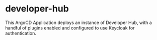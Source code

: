 # developer-hub

This ArgoCD Application deploys an instance of Developer Hub, with a handful of plugins enabled and configured to use Keycloak for authentication.


 


